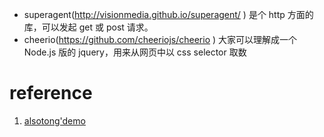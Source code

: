
- superagent(http://visionmedia.github.io/superagent/ ) 是个 http 方面的库，可以发起 get 或 post 请求。
- cheerio(https://github.com/cheeriojs/cheerio ) 大家可以理解成一个 Node.js 版的 jquery，用来从网页中以 css selector 取数


# reference
1. [alsotong'demo](https://github.com/alsotang/node-lessons/blob/master/lesson3/README.md)